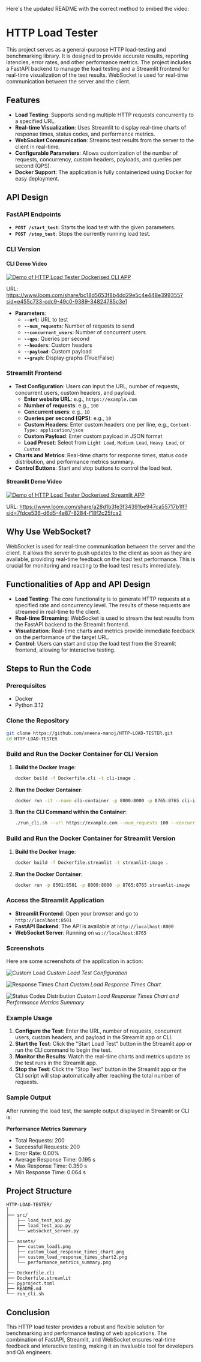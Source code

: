 Here's the updated README with the correct method to embed the video:

# HTTP Load Tester

This project serves as a general-purpose HTTP load-testing and benchmarking library. It is designed to provide accurate results, reporting latencies, error rates, and other performance metrics. The project includes a FastAPI backend to manage the load testing and a Streamlit frontend for real-time visualization of the test results. WebSocket is used for real-time communication between the server and the client.

## Features

- **Load Testing**: Supports sending multiple HTTP requests concurrently to a specified URL.
- **Real-time Visualization**: Uses Streamlit to display real-time charts of response times, status codes, and performance metrics.
- **WebSocket Communication**: Streams test results from the server to the client in real-time.
- **Configurable Parameters**: Allows customization of the number of requests, concurrency, custom headers, payloads, and queries per second (QPS).
- **Docker Support**: The application is fully containerized using Docker for easy deployment.

## API Design

### FastAPI Endpoints

- **`POST /start_test`**: Starts the load test with the given parameters.
- **`POST /stop_test`**: Stops the currently running load test.
### CLI Version
#### CLI Demo Video

[![Demo of HTTP Load Tester Dockerised CLI APP](https://cdn.loom.com/sessions/thumbnails/bc18d5653f8b4dd29e5c4e448e399355-1df3cbadac212a5e-full-play.gif)](https://www.loom.com/share/bc18d5653f8b4dd29e5c4e448e399355 "Demo of HTTP Load Tester Dockerised CLI APP")

URL: https://www.loom.com/share/bc18d5653f8b4dd29e5c4e448e399355?sid=e455c733-cdc9-49c0-9389-34824785c3e1

- **Parameters**:
  - **`--url`**: URL to test
  - **`--num_requests`**: Number of requests to send
  - **`--concurrent_users`**: Number of concurrent users
  - **`--qps`**: Queries per second
  - **`--headers`**: Custom headers
  - **`--payload`**: Custom payload
  - **`--graph`**: Display graphs (True/False)

### Streamlit Frontend

- **Test Configuration**: Users can input the URL, number of requests, concurrent users, custom headers, and payload.
  - **Enter website URL**: e.g., `https://example.com`
  - **Number of requests**: e.g., `100`
  - **Concurrent users**: e.g., `10`
  - **Queries per second (QPS)**: e.g., `10`
  - **Custom Headers**: Enter custom headers one per line, e.g., `Content-Type: application/json`
  - **Custom Payload**: Enter custom payload in JSON format
  - **Load Preset**: Select from `Light Load`, `Medium Load`, `Heavy Load`, or `Custom`
- **Charts and Metrics**: Real-time charts for response times, status code distribution, and performance metrics summary.
- **Control Buttons**: Start and stop buttons to control the load test.

#### Streamlit Demo Video

[![Demo of HTTP Load Tester Dockerised Streamlit APP](https://cdn.loom.com/sessions/thumbnails/a28d1b3fe3f34391be947ca55717b1ff-ecf24bad2c44f20b-full-play.gif)](https://www.loom.com/share/a28d1b3fe3f34391be947ca55717b1ff "Demo of HTTP Load Tester Dockerised Streamlit APP")

URL: https://www.loom.com/share/a28d1b3fe3f34391be947ca55717b1ff?sid=7fdce536-d6d5-4e87-8284-f18f2c25fca2

## Why Use WebSocket?

WebSocket is used for real-time communication between the server and the client. It allows the server to push updates to the client as soon as they are available, providing real-time feedback on the load test performance. This is crucial for monitoring and reacting to the load test results immediately.

## Functionalities of App and API Design

- **Load Testing**: The core functionality is to generate HTTP requests at a specified rate and concurrency level. The results of these requests are streamed in real-time to the client.
- **Real-time Streaming**: WebSocket is used to stream the test results from the FastAPI backend to the Streamlit frontend.
- **Visualization**: Real-time charts and metrics provide immediate feedback on the performance of the target URL.
- **Control**: Users can start and stop the load test from the Streamlit frontend, allowing for interactive testing.

## Steps to Run the Code

### Prerequisites

- Docker
- Python 3.12

### Clone the Repository

```bash
git clone https://github.com/aneena-manoj/HTTP-LOAD-TESTER.git
cd HTTP-LOAD-TESTER
```

### Build and Run the Docker Container for CLI Version

1. **Build the Docker Image**:
    ```sh
    docker build -f Dockerfile.cli -t cli-image .
    ```

2. **Run the Docker Container**:
    ```sh
    docker run -it --name cli-container -p 8000:8000 -p 8765:8765 cli-image
    ```

3. **Run the CLI Command within the Container**:
    ```sh
    ./run_cli.sh --url https://example.com --num_requests 100 --concurrent_users 10 --qps 10 --graph
    ```

### Build and Run the Docker Container for Streamlit Version

1. **Build the Docker Image**:
    ```sh
    docker build -f Dockerfile.streamlit -t streamlit-image .
    ```

2. **Run the Docker Container**:
    ```sh
    docker run -p 8501:8501 -p 8000:8000 -p 8765:8765 streamlit-image
    ```

### Access the Streamlit Application

- **Streamlit Frontend**: Open your browser and go to `http://localhost:8501`
- **FastAPI Backend**: The API is available at `http://localhost:8000`
- **WebSocket Server**: Running on `ws://localhost:8765`

### Screenshots

Here are some screenshots of the application in action:

![Custom Load](assets/custom_load1.png)
*Custom Load Test Configuration*

![Response Times Chart](assets/custom_load_response_times_chart.png)
*Custom Load Response Times Chart*

![Status Codes Distribution](assets/custom_load_response_times_chart2.png)
*Custom Load Response Times Chart and Performance Metrics Summary*

### Example Usage

1. **Configure the Test**: Enter the URL, number of requests, concurrent users, custom headers, and payload in the Streamlit app or CLI.
2. **Start the Test**: Click the "Start Load Test" button in the Streamlit app or run the CLI command to begin the test.
3. **Monitor the Results**: Watch the real-time charts and metrics update as the test runs in the Streamlit app.
4. **Stop the Test**: Click the "Stop Test" button in the Streamlit app or the CLI script will stop automatically after reaching the total number of requests.

### Sample Output

After running the load test, the sample output displayed in Streamlit or CLI is:

**Performance Metrics Summary**

- Total Requests: 200
- Successful Requests: 200
- Error Rate: 0.00%
- Average Response Time: 0.195 s
- Max Response Time: 0.350 s
- Min Response Time: 0.064 s

## Project Structure

```
HTTP-LOAD-TESTER/
│
├── src/
│   ├── load_test_api.py
│   ├── load_test_app.py
│   └── websocket_server.py
│
├── assets/
│   ├── custom_load1.png
│   ├── custom_load_response_times_chart.png
│   ├── custom_load_response_times_chart2.png
│   └── performance_metrics_summary.png
│
├── Dockerfile.cli
├── Dockerfile.streamlit
├── pyproject.toml
├── README.md
└── run_cli.sh
```



## Conclusion

This HTTP load tester provides a robust and flexible solution for benchmarking and performance testing of web applications. The combination of FastAPI, Streamlit, and WebSocket ensures real-time feedback and interactive testing, making it an invaluable tool for developers and QA engineers.